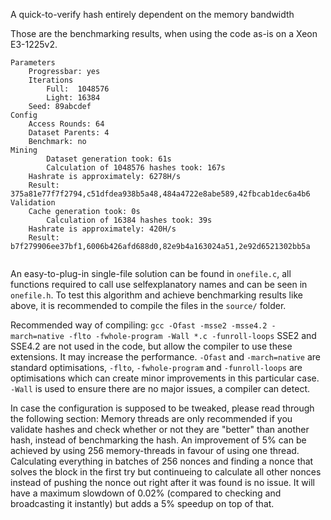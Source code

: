 A quick-to-verify hash entirely dependent on the memory bandwidth

Those are the benchmarking results, when using the code as-is on a Xeon E3-1225v2.
```
Parameters
	Progressbar: yes
	Iterations
		Full:  1048576
		Light: 16384
	Seed: 89abcdef
Config
	Access Rounds: 64
	Dataset Parents: 4
	Benchmark: no
Mining
        Dataset generation took: 61s                                            
        Calculation of 1048576 hashes took: 167s                                
	Hashrate is approximately: 6278H/s
	Result: 375a81e77f7f2794,c51dfdea938b5a48,484a4722e8abe589,42fbcab1dec6a4b6
Validation
	Cache generation took: 0s
        Calculation of 16384 hashes took: 39s                                   
	Hashrate is approximately: 420H/s
	Result: b7f279906ee37bf1,6006b426afd688d0,82e9b4a163024a51,2e92d6521302bb5a


```

An easy-to-plug-in single-file solution can be found in `onefile.c`, all functions required to call use selfexplanatory names and can be seen in `onefile.h`. To test this algorithm and achieve benchmarking results like above, it is recommended to compile the files in the `source/` folder.

Recommended way of compiling: `gcc -Ofast -msse2 -msse4.2 -march=native -flto -fwhole-program -Wall *.c -funroll-loops`
SSE2 and SSE4.2 are not used in the code, but allow the compiler to use these extensions. It may increase the performance.
`-Ofast` and `-march=native` are standard optimisations, `-flto`, `-fwhole-program` and `-funroll-loops` are optimisations which can create minor improvements in this particular case.
`-Wall` is used to ensure there are no major issues, a compiler can detect.

In case the configuration is supposed to be tweaked, please read through the following section:
Memory threads are only recommended if you validate hashes and check whether or not they are "better" than another hash, instead of benchmarking the hash. An improvement of 5% can be achieved by using 256 memory-threads in favour of using one thread.
Calculating everything in batches of 256 nonces and finding a nonce that solves the block in the first try but continueing to calculate all other nonces instead of pushing the nonce out right after it was found is no issue. It will have a maximum slowdown of 0.02% (compared to checking and broadcasting it instantly) but adds a 5% speedup on top of that.
